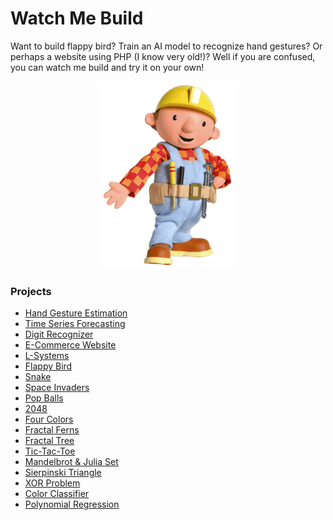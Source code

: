 # Watch Me Build

Want to build flappy bird? Train an AI model to recognize hand gestures? Or perhaps a website using PHP (I know very old!)? Well if you are confused, you can watch me build and try it on your own!

<p align="center"><img src="assets/bob-the-builder.png" height=300px></p>

### Projects

*	[Hand Gesture Estimation](Hand%20Gesture%20Estimation/)
*	[Time Series Forecasting](Time%20Series%20Forecasting/)
*	[Digit Recognizer](Digit%20Recognizer/)
*	[E-Commerce Website](E-Commerce%20Website/)
*	[L-Systems](L-Systems/)
*	[Flappy Bird](Flappy%20Bird/)
*	[Snake](Snake/)
*	[Space Invaders](Space%20Invaders/)
*	[Pop Balls](Pop%20Balls/)
*	[2048](2048/)
*	[Four Colors](Four%20Colors/)
*	[Fractal Ferns](Fractal%20Ferns/)
*	[Fractal Tree](Fractal%20Tree/)
*	[Tic-Tac-Toe](Tic-Tac-Toe/)
*	[Mandelbrot & Julia Set](Mandelbrot%20&%20Julia%20Set/)
*	[Sierpinski Triangle](Sierpinski%20Triangle/)
*	[XOR Problem](XOR%20Problem/)
*	[Color Classifier](Color%20Classifier/)
*	[Polynomial Regression](Polynomial%20Regression/)